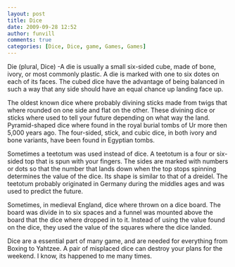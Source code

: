 ```yaml
---
layout: post
title: Dice
date: 2009-09-28 12:52
author: funvill
comments: true
categories: [Dice, Dice, game, Games, Games]
---
```

Die (plural, Dice) -A die is usually a small six-sided cube, made of bone, ivory, or most commonly plastic. A die is marked with one to six dotes on each of its faces.  The cubed dice have the advantage of being balanced in such a way that any side should have an equal chance up landing face up.

The oldest known dice where probably divining sticks made from twigs that where rounded on one side and flat on the other. These divining dice or sticks where used to tell your future depending on what way the land. Pyramid-shaped dice where found in the royal burial tombs of Ur more then 5,000 years ago. The four-sided, stick, and cubic dice, in both ivory and bone variants, have been found in Egyptian tombs.

Sometimes a teetotum was used instead of dice. A teetotum is a four or six-sided top that is spun with your fingers.  The sides are marked with numbers or dots so that the number that lands down when the top stops spinning determines the value of the dice.  Its shape is similar to that of a dreidel.  The teetotum probably originated in Germany during the middles ages and was used to predict the future.

Sometimes, in medieval England, dice where thrown on a dice board.  The board was divide in to six spaces and a funnel was mounted above the board that the dice where dropped in to it.  Instead of using the value found on the dice, they used the value of the squares where the dice landed.

Dice are a essential part of many game, and are needed for everything from Boxing to Yahtzee.  A pair of misplaced dice can destroy your plans for the weekend.  I know, its happened to me many times.
